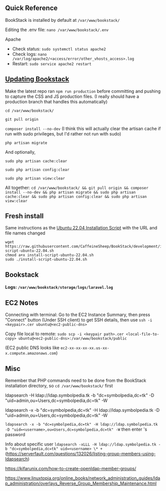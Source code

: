## Quick Reference

BookStack is installed by default at `/var/www/bookstack/`

Editing the .env file: `nano /var/www/bookstack/.env`

Apache
- Check status: `sudo systemctl status apache2`
- Check logs: `nano /var/log/apache2/<access/error/other_vhosts_access>.log`
- Restart: `sudo service apache2 restart`

## [Updating Bookstack](https://www.bookstackapp.com/docs/admin/updates/)

Make the latest repo ran `npm run production` before committing and pushing to capture the CSS and JS production files. (I really should have a production branch that handles this automatically)

`cd /var/www/bookstack/`

`git pull origin`

`composer install --no-dev` (I think this will actually clear the artisan cache if run with sudo privileges, but I'd rather not run with sudo)

`php artisan migrate`

And optionally,

`sudo php artisan cache:clear`

`sudo php artisan config:clear`

`sudo php artisan view:clear`

All together: `cd /var/www/bookstack/ && git pull origin && composer install --no-dev && php artisan migrate && sudo php artisan cache:clear && sudo php artisan config:clear && sudo php artisan view:clear`


## Fresh install

Same instructions as the [Ubuntu 22.04 Installation Script](https://www.bookstackapp.com/docs/admin/installation/#ubuntu-2204-installation-script) with the URL and file names changed
```
wget https://raw.githubusercontent.com/CaffeineSheep/BookStack/development/install_scripts/install-script-ubuntu-22.04.sh
chmod a+x install-script-ubuntu-22.04.sh
sudo ./install-script-ubuntu-22.04.sh
```

## Bookstack

#### Logs: `/var/www/bookstack/storage/logs/laravel.log`

## EC2 Notes

Connecting with terminal: Go to the EC2 Instance Summary, then press "Connect" button (Under SSH client) to get SSH details, then use `ssh -i <keypair>.cer ubuntu@<ec2-public-dns>`

Copy file local to remote: `sudo scp -i <keypair path>.cer <local-file-to-copy> ubuntu@<ec2-public-dns>:/var/www/bookstack/public`

(EC2 public DNS looks like `ec2-xx-xx-xx-xx.us-xx-x.compute.amazonaws.com`)

## Misc

Remember that PHP commands need to be done from the BookStack installation directory, so `cd /var/www/bookstack/` first


ldapsearch -H ldap://ldap.symbolpedia.tk -b "dc=symbolpedia,dc=tk" -D "uid=admin,ou=Users,dc=symbolpedia,dc=tk" -W


ldapsearch -x -b "dc=symbolpedia,dc=tk" -H ldap://ldap.symbolpedia.tk -D "uid=admin,ou=Users,dc=symbolpedia,dc=tk" -W

`ldapsearch -x -b "dc=symbolpedia,dc=tk" -H ldap://ldap.symbolpedia.tk -D "uid=<username>,ou=Users,dc=symbolpedia,dc=tk" -W` then enter <username>'s password

Info about specific user `ldapsearch -xLLL -H ldap://ldap.symbolpedia.tk -b "dc=symbolpedia,dc=tk" uid=<username> \* +` (https://serverfault.com/questions/132026/listing-group-members-using-ldapsearch)

https://kifarunix.com/how-to-create-openldap-member-groups/

https://www.linuxtopia.org/online_books/network_administration_guides/ldap_administration/overlays_Reverse_Group_Membership_Maintenance.html